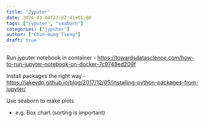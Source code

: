 ```yaml
---
title: 'Jyputer'
date: 2024-03-04T23:02:41+01:00
tags: ["jyputer", "seaborn"]
categories: ["jyputer"]
author: ["Chun-Hung Tseng"]
draft: true
---
```


Run jyputer notebook in container - https://towardsdatascience.com/how-to-run-jupyter-notebook-on-docker-7c9748ed209f

Install packages the right way - https://jakevdp.github.io/blog/2017/12/05/installing-python-packages-from-jupyter/

Use seaborn to make plots
- e.g. Box chart (sorting is important)